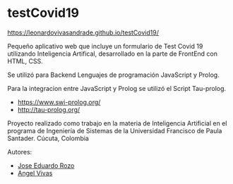 # testCovid19
https://leonardovivasandrade.github.io/testCovid19/

Pequeño aplicativo web que incluye un formulario de Test Covid 19 utilizando Inteligencia Artifical, desarrollado en la parte de FrontEnd con HTML, CSS.

Se utilizó para Backend Lenguajes de programación JavaScript y Prolog.

Para la integracion entre JavaScript y Prolog se utilizó el Script Tau-prolog.

- https://www.swi-prolog.org/
- http://tau-prolog.org/

Proyecto realizado como trabajo en la materia de Inteligencia Artificial en el programa de Ingeniería de Sistemas de la Universidad Francisco de Paula Santader. Cúcuta, Colombia

Autores:
* [Jose Eduardo Rozo](https://github.com/joseedye)
* [Angel Vivas](https://github.com/LeonardoVivasAndrade)
